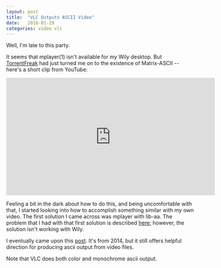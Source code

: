 ```yaml
---
layout: post
title:  "VLC Outputs ASCII Video"
date:   2016-01-29
categories: video vlc
---
```


Well, I'm late to this party.

It seems that mplayer(1) isn't available for my Wily desktop. But [TorrentFreak](https://torrentfreak.com/oldest-torrent-is-still-being-shared-after-4419-days-160124/) had just turned me on to the existence of Matrix-ASCII -- here's a short clip from YouTube:

<iframe width="560" height="315" src="https://www.youtube.com/embed/F1-glc16PHg" frameborder="0" allowfullscreen></iframe>

Feeling a bit in the dark about how to do this, and being uncomfortable with that, I started looking into how to accomplish something similar with my own video. The first solution I came across was mplayer with lib-aa. The problem that I had with that first solution is described [here](http://askubuntu.com/questions/491471/mplayer-aalib-missing-vo-aa-not-working); however, the solution isn't working with Wily.

I eventually came upon this [post](http://www.tweakandtrick.com/2014/04/vlc-ascii.html). It's from 2014, but it still offers helpful direction for producing ascii output from video files.

Note that VLC does both color and monochrome ascii output.

